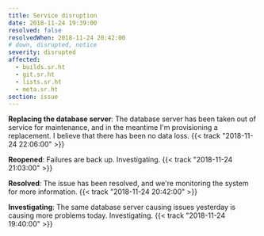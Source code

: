 ```yaml
---
title: Service disruption
date: 2018-11-24 19:39:00
resolved: false
resolvedWhen: 2018-11-24 20:42:00
# down, disrupted, notice
severity: disrupted
affected:
  - builds.sr.ht
  - git.sr.ht
  - lists.sr.ht
  - meta.sr.ht
section: issue
---
```


**Replacing the database server**:
The database server has been taken out of service for maintenance, and in the
meantime I'm provisioning a replacement. I believe that there has been no data
loss.
{{< track "2018-11-24 22:06:00" >}}

**Reopened**:
Failures are back up. Investigating.
{{< track "2018-11-24 21:03:00" >}}

**Resolved**:
The issue has been resolved, and we're monitoring the system for more
information.
{{< track "2018-11-24 20:42:00" >}}

**Investigating**:
The same database server causing issues yesterday is causing more problems
today. Investigating.
{{< track "2018-11-24 19:40:00" >}}
